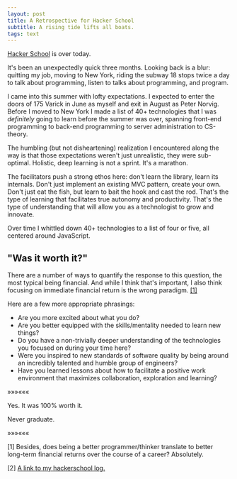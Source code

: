 ```yaml
---
layout: post
title: A Retrospective for Hacker School
subtitle: A rising tide lifts all boats.
tags: text
---
```


[Hacker School](http://www.hackerschool.com) is over today.

It's been an unexpectedly quick three months.  Looking back is a blur: quitting my job, moving to New York, riding the subway 18 stops twice a day to talk about programming, listen to talks about programming, and program.

I came into this summer with lofty expectations.  I expected to enter the doors of 175 Varick in June as myself and exit in August as Peter Norvig.  Before I moved to New York I made a list of 40+ technologies that I was <em>definitely</em> going to learn before the summer was over, spanning front-end programming to back-end programming to server administration to CS-theory.

The humbling (but not disheartening) realization I encountered along the way is that those expectations weren't just unrealistic, they were sub-optimal.  Holistic, deep learning is not a sprint.  It's a marathon.

The facilitators push a strong ethos here: don't learn the library, learn its internals.  Don't just implement an existing MVC pattern, create your own.  Don't just eat the fish, but learn to bait the hook and cast the rod.  That's the type of learning that facilitates true autonomy and productivity.  That's the type of understanding that will allow you as a technologist to grow and innovate.

Over time I whittled down 40+ technologies to a list of four or five, all centered around JavaScript.

"Was it worth it?"
----

There are a number of ways to quantify the response to this question, the most typical being financial.  And while I think that's important, I also think focusing on immediate financial return is the wrong paradigm. <a href="#footnotes">[1]</a>

Here are a few more appropriate phrasings: 

<ul class="narrow">
    <li>Are you more excited about what you do?</li>
    <li>Are you better equipped with the skills/mentality needed to learn new things?</li>
    <li>Do you have a non-trivially deeper understanding of the technologies you focused on during your time here?</li>
    <li>Were you inspired to new standards of software quality by being around an incredibly talented and humble group of engineers?</li>
    <li>Have you learned lessons about how to facilitate a positive work environment that maximizes collaboration, exploration and learning?</li>
</ul>

<div class="separator">&raquo;&raquo;&raquo;&laquo;&laquo;&laquo;</div>

Yes.  It was 100% worth it.

Never graduate.

<div class="separator">&raquo;&raquo;&raquo;&laquo;&laquo;&laquo;</div>

<a name="footnotes">[1]</a> Besides, does being a better programmer/thinker translate to better long-term financial returns over the course of a career?  Absolutely.

[2] <a href="/hackerschool">A link to my hackerschool log.</a>